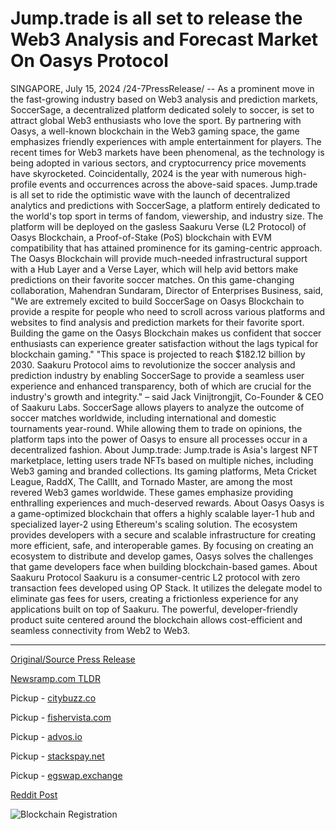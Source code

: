 # Jump.trade is all set to release the Web3 Analysis and Forecast Market On Oasys Protocol

SINGAPORE, July 15, 2024 /24-7PressRelease/ -- As a prominent move in the fast-growing industry based on Web3 analysis and prediction markets, SoccerSage, a decentralized platform dedicated solely to soccer, is set to attract global Web3 enthusiasts who love the sport. By partnering with Oasys, a well-known blockchain in the Web3 gaming space, the game emphasizes friendly experiences with ample entertainment for players.  The recent times for Web3 markets have been phenomenal, as the technology is being adopted in various sectors, and cryptocurrency price movements have skyrocketed. Coincidentally, 2024 is the year with numerous high-profile events and occurrences across the above-said spaces.  Jump.trade is all set to ride the optimistic wave with the launch of decentralized analytics and predictions with SoccerSage, a platform entirely dedicated to the world's top sport in terms of fandom, viewership, and industry size. The platform will be deployed on the gasless Saakuru Verse (L2 Protocol) of Oasys Blockchain, a Proof-of-Stake (PoS) blockchain with EVM compatibility that has attained prominence for its gaming-centric approach. The Oasys Blockchain will provide much-needed infrastructural support with a Hub Layer and a Verse Layer, which will help avid bettors make predictions on their favorite soccer matches.   On this game-changing collaboration, Mahendran Sundaram, Director of Enterprises Business, said,   "We are extremely excited to build SoccerSage on Oasys Blockchain to provide a respite for people who need to scroll across various platforms and websites to find analysis and prediction markets for their favorite sport. Building the game on the Oasys Blockchain makes us confident that soccer enthusiasts can experience greater satisfaction without the lags typical for blockchain gaming."   "This space is projected to reach $182.12 billion by 2030. Saakuru Protocol aims to revolutionize the soccer analysis and prediction industry by enabling SoccerSage to provide a seamless user experience and enhanced transparency, both of which are crucial for the industry's growth and integrity." – said Jack Vinijtrongjit, Co-Founder & CEO of Saakuru Labs.  SoccerSage allows players to analyze the outcome of soccer matches worldwide, including international and domestic tournaments year-round. While allowing them to trade on opinions, the platform taps into the power of Oasys to ensure all processes occur in a decentralized fashion.   About Jump.trade:  Jump.trade is Asia's largest NFT marketplace, letting users trade NFTs based on multiple niches, including Web3 gaming and branded collections. Its gaming platforms, Meta Cricket League, RaddX, The CallIt, and Tornado Master, are among the most revered Web3 games worldwide. These games emphasize providing enthralling experiences and much-deserved rewards.   About Oasys  Oasys is a game-optimized blockchain that offers a highly scalable layer-1 hub and specialized layer-2 using Ethereum's scaling solution. The ecosystem provides developers with a secure and scalable infrastructure for creating more efficient, safe, and interoperable games. By focusing on creating an ecosystem to distribute and develop games, Oasys solves the challenges that game developers face when building blockchain-based games.   About Saakuru Protocol  Saakuru is a consumer-centric L2 protocol with zero transaction fees developed using OP Stack. It utilizes the delegate model to eliminate gas fees for users, creating a frictionless experience for any applications built on top of Saakuru. The powerful, developer-friendly product suite centered around the blockchain allows cost-efficient and seamless connectivity from Web2 to Web3. 

---

[Original/Source Press Release](https://www.24-7pressrelease.com/press-release/512485/jumptrade-is-all-set-to-release-the-web3-analysis-and-forecast-market-on-oasys-protocol)
                    

[Newsramp.com TLDR](https://newsramp.com/curated-news/soccersage-partners-with-oasys-to-revolutionize-soccer-analysis-and-prediction-industry/4da72841d3a77d8a6642a17530144886) 


Pickup - [citybuzz.co](https://citybuzz.co/2024/07/15/jump-trade-to-launch-soccersage-a-decentralized-soccer-analysis-platform-on-oasys-blockchain)

Pickup - [fishervista.com](https://fishervista.com/en/jump-trade-to-launch-soccersage-on-oasys-blockchain-revolutionizing-web3-analysis-and-forecast-market/20244946)

Pickup - [advos.io](https://advos.io/en/jump-trade-to-launch-soccersage-on-oasys-blockchain-for-web3-analysis-and-prediction/20244946)

Pickup - [stackspay.net](https://stackspay.net/crypto-news/soccersage-partners-with-oasys-to-revolutionize-soccer-analysis-and-prediction-industry)

Pickup - [egswap.exchange](https://egswap.exchange/crypto-news/soccersage-partners-with-oasys-to-revolutionize-soccer-analysis-and-prediction-industry)
 



[Reddit Post](https://www.reddit.com/r/newsramp/comments/1e3om41/soccersage_partners_with_oasys_to_revolutionize/) 



![Blockchain Registration](https://cdn.newsramp.app/24-7PressRelease/qrcode/247/15/lilySOeh.webp)